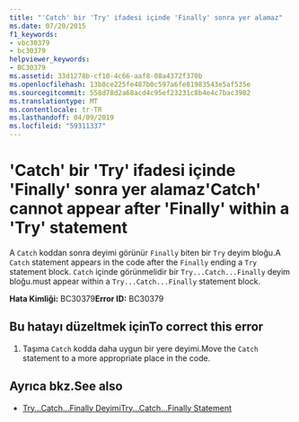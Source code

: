 ```yaml
---
title: "'Catch' bir 'Try' ifadesi içinde 'Finally' sonra yer alamaz"
ms.date: 07/20/2015
f1_keywords:
- vbc30379
- bc30379
helpviewer_keywords:
- BC30379
ms.assetid: 33d1278b-cf10-4c66-aaf8-08a4372f370b
ms.openlocfilehash: 13b8ce225fe487b0c597a6fe81983543e5af535e
ms.sourcegitcommit: 558d78d2a68acd4c95ef23231c8b4e4c7bac3902
ms.translationtype: MT
ms.contentlocale: tr-TR
ms.lasthandoff: 04/09/2019
ms.locfileid: "59311337"
---
```

# <a name="catch-cannot-appear-after-finally-within-a-try-statement"></a><span data-ttu-id="e37e4-102">'Catch' bir 'Try' ifadesi içinde 'Finally' sonra yer alamaz</span><span class="sxs-lookup"><span data-stu-id="e37e4-102">'Catch' cannot appear after 'Finally' within a 'Try' statement</span></span>
<span data-ttu-id="e37e4-103">A `Catch` koddan sonra deyimi görünür `Finally` biten bir `Try` deyim bloğu.</span><span class="sxs-lookup"><span data-stu-id="e37e4-103">A `Catch` statement appears in the code after the `Finally` ending a `Try` statement block.</span></span> `Catch` <span data-ttu-id="e37e4-104">içinde görünmelidir bir `Try...Catch...Finally` deyim bloğu.</span><span class="sxs-lookup"><span data-stu-id="e37e4-104">must appear within a `Try...Catch...Finally` statement block.</span></span>  
  
 <span data-ttu-id="e37e4-105">**Hata Kimliği:** BC30379</span><span class="sxs-lookup"><span data-stu-id="e37e4-105">**Error ID:** BC30379</span></span>  
  
## <a name="to-correct-this-error"></a><span data-ttu-id="e37e4-106">Bu hatayı düzeltmek için</span><span class="sxs-lookup"><span data-stu-id="e37e4-106">To correct this error</span></span>  
  
1. <span data-ttu-id="e37e4-107">Taşıma `Catch` kodda daha uygun bir yere deyimi.</span><span class="sxs-lookup"><span data-stu-id="e37e4-107">Move the `Catch` statement to a more appropriate place in the code.</span></span>  
  
## <a name="see-also"></a><span data-ttu-id="e37e4-108">Ayrıca bkz.</span><span class="sxs-lookup"><span data-stu-id="e37e4-108">See also</span></span>

- [<span data-ttu-id="e37e4-109">Try...Catch...Finally Deyimi</span><span class="sxs-lookup"><span data-stu-id="e37e4-109">Try...Catch...Finally Statement</span></span>](../../visual-basic/language-reference/statements/try-catch-finally-statement.md)
